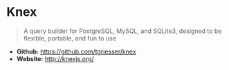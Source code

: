 # Knex
> A query builder for PostgreSQL, MySQL, and SQLite3, designed to be flexible, portable, and fun to use

* **Github:** https://github.com/tgriesser/knex
* **Website:** http://knexjs.org/